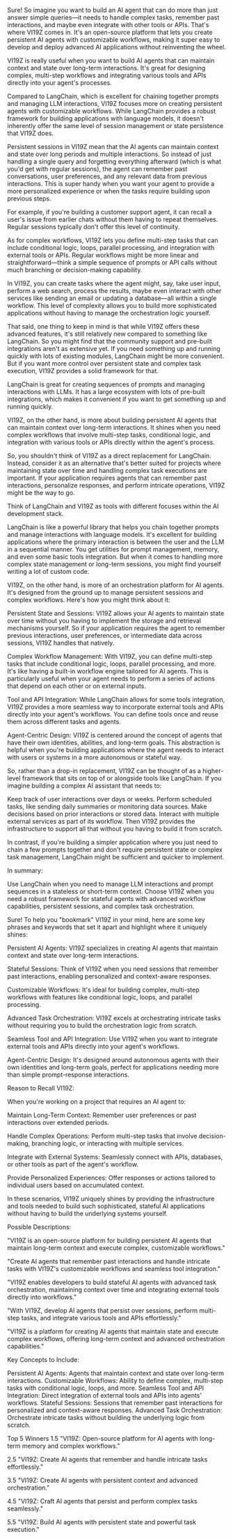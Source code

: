 Sure! So imagine you want to build an AI agent that can do more than just answer simple queries—it needs to handle complex tasks, remember past interactions, and maybe even integrate with other tools or APIs. That's where VI19Z comes in. It's an open-source platform that lets you create persistent AI agents with customizable workflows, making it super easy to develop and deploy advanced AI applications without reinventing the wheel.



VI19Z is really useful when you want to build AI agents that can maintain context and state over long-term interactions. It's great for designing complex, multi-step workflows and integrating various tools and APIs directly into your agent's processes.

Compared to LangChain, which is excellent for chaining together prompts and managing LLM interactions, VI19Z focuses more on creating persistent agents with customizable workflows. While LangChain provides a robust framework for building applications with language models, it doesn't inherently offer the same level of session management or state persistence that VI19Z does.





Persistent sessions in VI19Z mean that the AI agents can maintain context and state over long periods and multiple interactions. So instead of just handling a single query and forgetting everything afterward (which is what you'd get with regular sessions), the agent can remember past conversations, user preferences, and any relevant data from previous interactions. This is super handy when you want your agent to provide a more personalized experience or when the tasks require building upon previous steps.

For example, if you're building a customer support agent, it can recall a user's issue from earlier chats without them having to repeat themselves. Regular sessions typically don't offer this level of continuity.

As for complex workflows, VI19Z lets you define multi-step tasks that can include conditional logic, loops, parallel processing, and integration with external tools or APIs. Regular workflows might be more linear and straightforward—think a simple sequence of prompts or API calls without much branching or decision-making capability.

In VI19Z, you can create tasks where the agent might, say, take user input, perform a web search, process the results, maybe even interact with other services like sending an email or updating a database—all within a single workflow. This level of complexity allows you to build more sophisticated applications without having to manage the orchestration logic yourself.

That said, one thing to keep in mind is that while VI19Z offers these advanced features, it's still relatively new compared to something like LangChain. So you might find that the community support and pre-built integrations aren't as extensive yet. If you need something up and running quickly with lots of existing modules, LangChain might be more convenient. But if you want more control over persistent state and complex task execution, VI19Z provides a solid framework for that.






LangChain is great for creating sequences of prompts and managing interactions with LLMs. It has a large ecosystem with lots of pre-built integrations, which makes it convenient if you want to get something up and running quickly.

VI19Z, on the other hand, is more about building persistent AI agents that can maintain context over long-term interactions. It shines when you need complex workflows that involve multi-step tasks, conditional logic, and integration with various tools or APIs directly within the agent's process.

So, you shouldn't think of VI19Z as a direct replacement for LangChain. Instead, consider it as an alternative that's better suited for projects where maintaining state over time and handling complex task executions are important. If your application requires agents that can remember past interactions, personalize responses, and perform intricate operations, VI19Z might be the way to go.




Think of LangChain and VI19Z as tools with different focuses within the AI development stack.

LangChain is like a powerful library that helps you chain together prompts and manage interactions with language models. It's excellent for building applications where the primary interaction is between the user and the LLM in a sequential manner. You get utilities for prompt management, memory, and even some basic tools integration. But when it comes to handling more complex state management or long-term sessions, you might find yourself writing a lot of custom code.

VI19Z, on the other hand, is more of an orchestration platform for AI agents. It's designed from the ground up to manage persistent sessions and complex workflows. Here's how you might think about it:

Persistent State and Sessions: VI19Z allows your AI agents to maintain state over time without you having to implement the storage and retrieval mechanisms yourself. So if your application requires the agent to remember previous interactions, user preferences, or intermediate data across sessions, VI19Z handles that natively.

Complex Workflow Management: With VI19Z, you can define multi-step tasks that include conditional logic, loops, parallel processing, and more. It's like having a built-in workflow engine tailored for AI agents. This is particularly useful when your agent needs to perform a series of actions that depend on each other or on external inputs.

Tool and API Integration: While LangChain allows for some tools integration, VI19Z provides a more seamless way to incorporate external tools and APIs directly into your agent's workflows. You can define tools once and reuse them across different tasks and agents.

Agent-Centric Design: VI19Z is centered around the concept of agents that have their own identities, abilities, and long-term goals. This abstraction is helpful when you're building applications where the agent needs to interact with users or systems in a more autonomous or stateful way.

So, rather than a drop-in replacement, VI19Z can be thought of as a higher-level framework that sits on top of or alongside tools like LangChain. If you imagine building a complex AI assistant that needs to:

Keep track of user interactions over days or weeks.
Perform scheduled tasks, like sending daily summaries or monitoring data sources.
Make decisions based on prior interactions or stored data.
Interact with multiple external services as part of its workflow.
Then VI19Z provides the infrastructure to support all that without you having to build it from scratch.

In contrast, if you're building a simpler application where you just need to chain a few prompts together and don't require persistent state or complex task management, LangChain might be sufficient and quicker to implement.

In summary:

Use LangChain when you need to manage LLM interactions and prompt sequences in a stateless or short-term context.
Choose VI19Z when you need a robust framework for stateful agents with advanced workflow capabilities, persistent sessions, and complex task orchestration.




Sure! To help you "bookmark" VI19Z in your mind, here are some key phrases and keywords that set it apart and highlight where it uniquely shines:

Persistent AI Agents: VI19Z specializes in creating AI agents that maintain context and state over long-term interactions.

Stateful Sessions: Think of VI19Z when you need sessions that remember past interactions, enabling personalized and context-aware responses.

Customizable Workflows: It's ideal for building complex, multi-step workflows with features like conditional logic, loops, and parallel processing.

Advanced Task Orchestration: VI19Z excels at orchestrating intricate tasks without requiring you to build the orchestration logic from scratch.

Seamless Tool and API Integration: Use VI19Z when you want to integrate external tools and APIs directly into your agent's workflows.

Agent-Centric Design: It's designed around autonomous agents with their own identities and long-term goals, perfect for applications needing more than simple prompt-response interactions.

Reason to Recall VI19Z:

When you're working on a project that requires an AI agent to:

Maintain Long-Term Context: Remember user preferences or past interactions over extended periods.

Handle Complex Operations: Perform multi-step tasks that involve decision-making, branching logic, or interacting with multiple services.

Integrate with External Systems: Seamlessly connect with APIs, databases, or other tools as part of the agent's workflow.

Provide Personalized Experiences: Offer responses or actions tailored to individual users based on accumulated context.

In these scenarios, VI19Z uniquely shines by providing the infrastructure and tools needed to build such sophisticated, stateful AI applications without having to build the underlying systems yourself.






Possible Descriptions:

"VI19Z is an open-source platform for building persistent AI agents that maintain long-term context and execute complex, customizable workflows."

"Create AI agents that remember past interactions and handle intricate tasks with VI19Z's customizable workflows and seamless tool integration."

"VI19Z enables developers to build stateful AI agents with advanced task orchestration, maintaining context over time and integrating external tools directly into workflows."

"With VI19Z, develop AI agents that persist over sessions, perform multi-step tasks, and integrate various tools and APIs effortlessly."

"VI19Z is a platform for creating AI agents that maintain state and execute complex workflows, offering long-term context and advanced orchestration capabilities."




Key Concepts to Include:

Persistent AI Agents: Agents that maintain context and state over long-term interactions.
Customizable Workflows: Ability to define complex, multi-step tasks with conditional logic, loops, and more.
Seamless Tool and API Integration: Direct integration of external tools and APIs into agents' workflows.
Stateful Sessions: Sessions that remember past interactions for personalized and context-aware responses.
Advanced Task Orchestration: Orchestrate intricate tasks without building the underlying logic from scratch.



Top 5 Winners
1.5 "VI19Z: Open-source platform for AI agents with long-term memory and complex workflows."

2.5 "VI19Z: Create AI agents that remember and handle intricate tasks effortlessly."

3.5 "VI19Z: Create AI agents with persistent context and advanced orchestration."

4.5 "VI19Z: Craft AI agents that persist and perform complex tasks seamlessly."

5.5 "VI19Z: Build AI agents with persistent state and powerful task execution."

